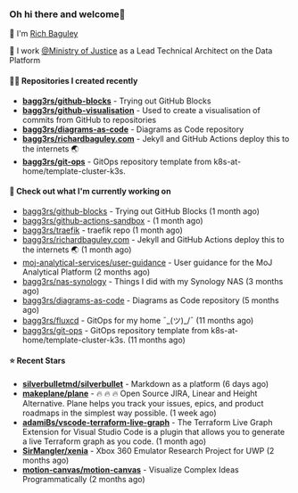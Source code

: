 ### Oh hi there and welcome👋

👐 I'm [Rich Baguley](https://richardbaguley.com/about)

🏢 I work [@Ministry of Justice](https://github.com/ministryofjustice) as a Lead Technical Architect on the Data Platform

#### 👨‍💻 Repositories I created recently
- **[bagg3rs/github-blocks](https://github.com/bagg3rs/github-blocks)** - Trying out GitHub Blocks
- **[bagg3rs/github-visualisation](https://github.com/bagg3rs/github-visualisation)** - Used to create a visualisation of commits from GitHub to repositories
- **[bagg3rs/diagrams-as-code](https://github.com/bagg3rs/diagrams-as-code)** - Diagrams as Code repository
- **[bagg3rs/richardbaguley.com](https://github.com/bagg3rs/richardbaguley.com)** - Jekyll and GitHub Actions deploy this to the internets 🌏
- **[bagg3rs/git-ops](https://github.com/bagg3rs/git-ops)** - GitOps repository template from k8s-at-home/template-cluster-k3s.

#### 👷 Check out what I'm currently working on

- [bagg3rs/github-blocks](https://github.com/bagg3rs/github-blocks) - Trying out GitHub Blocks (1 month ago)
- [bagg3rs/github-actions-sandbox](https://github.com/bagg3rs/github-actions-sandbox) -  (1 month ago)
- [bagg3rs/traefik](https://github.com/bagg3rs/traefik) - traefik repo (1 month ago)
- [bagg3rs/richardbaguley.com](https://github.com/bagg3rs/richardbaguley.com) - Jekyll and GitHub Actions deploy this to the internets 🌏 (1 month ago)
- [moj-analytical-services/user-guidance](https://github.com/moj-analytical-services/user-guidance) - User guidance for the MoJ Analytical Platform (2 months ago)
- [bagg3rs/nas-synology](https://github.com/bagg3rs/nas-synology) - Things I did with my Synology NAS (3 months ago)
- [bagg3rs/diagrams-as-code](https://github.com/bagg3rs/diagrams-as-code) - Diagrams as Code repository (5 months ago)
- [bagg3rs/fluxcd](https://github.com/bagg3rs/fluxcd) - GitOps for my home ¯\_(ツ)_/¯  (11 months ago)
- [bagg3rs/git-ops](https://github.com/bagg3rs/git-ops) - GitOps repository template from k8s-at-home/template-cluster-k3s. (11 months ago)

#### ⭐ Recent Stars


- **[silverbulletmd/silverbullet](https://github.com/silverbulletmd/silverbullet)** - Markdown as a platform (6 days ago)
- **[makeplane/plane](https://github.com/makeplane/plane)** - 🔥 🔥 🔥 Open Source JIRA, Linear and Height Alternative. Plane helps you track your issues, epics, and product roadmaps in the simplest way possible. (1 week ago)
- **[adamiBs/vscode-terraform-live-graph](https://github.com/adamiBs/vscode-terraform-live-graph)** - The Terraform Live Graph Extension for Visual Studio Code is a plugin that allows you to generate a live Terraform graph as you code. (1 month ago)
- **[SirMangler/xenia](https://github.com/SirMangler/xenia)** - Xbox 360 Emulator Research Project for UWP (2 months ago)
- **[motion-canvas/motion-canvas](https://github.com/motion-canvas/motion-canvas)** - Visualize Complex Ideas Programmatically (2 months ago)
